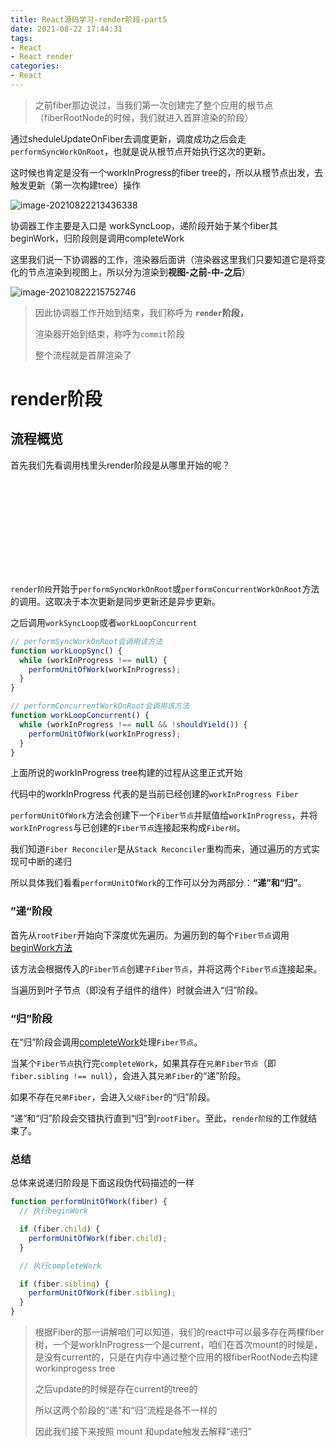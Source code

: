 ```yaml
---
title: React源码学习-render阶段-part5
date: 2021-08-22 17:44:31
tags:
- React
- React render
categories:
- React
---
```


> 之前fiber那边说过，当我们第一次创建完了整个应用的根节点（fiberRootNode的时候，我们就进入首屏渲染的阶段）

通过sheduleUpdateOnFiber去调度更新，调度成功之后会走`performSyncWorkOnRoot`，也就是说从根节点开始执行这次的更新。

这时候也肯定是没有一个workInProgress的fiber tree的，所以从根节点出发，去触发更新（第一次构建tree）操作

![image-20210822213436338](D:\Blogs\NollieLeo.github.io\source\_posts\React源码学习-render阶段-part5\image-20210822213436338.png)

协调器工作主要是入口是 workSyncLoop，递阶段开始于某个fiber其beginWork，归阶段则是调用completeWork

这里我们说一下协调器的工作，渲染器后面讲（渲染器这里我们只要知道它是将变化的节点渲染到视图上，所以分为渲染到**视图-之前-中-之后**）

![image-20210822215752746](D:\Blogs\NollieLeo.github.io\source\_posts\React源码学习-render阶段-part5\image-20210822215752746.png)

> 因此协调器工作开始到结束，我们称呼为 **`render`阶段，**
>
> 渲染器开始到结束，称呼为`commit`阶段
>
> 整个流程就是首屏渲染了

# render阶段

## 流程概览

首先我们先看调用栈里头render阶段是从哪里开始的呢？

![image-20210822181130206](D:\Blogs\NollieLeo.github.io\source\_posts\React源码学习-render阶段-part5\React源码学习-render阶段-part5.md)

`render阶段`开始于`performSyncWorkOnRoot`或`performConcurrentWorkOnRoot`方法的调用。这取决于本次更新是同步更新还是异步更新。

之后调用`workSyncLoop`或者`workLoopConcurrent`

```js
// performSyncWorkOnRoot会调用该方法
function workLoopSync() {
  while (workInProgress !== null) {
    performUnitOfWork(workInProgress);
  }
}

// performConcurrentWorkOnRoot会调用该方法
function workLoopConcurrent() {
  while (workInProgress !== null && !shouldYield()) {
    performUnitOfWork(workInProgress);
  }
}
```

上面所说的workInProgress tree构建的过程从这里正式开始

代码中的workInProgress 代表的是当前已经创建的`workInProgress Fiber`

 `performUnitOfWork`方法会创建下一个`Fiber节点`并赋值给`workInProgress`，并将`workInProgress`与已创建的`Fiber节点`连接起来构成`Fiber树`。 

我们知道`Fiber Reconciler`是从`Stack Reconciler`重构而来，通过遍历的方式实现可中断的递归

所以具体我们看看`performUnitOfWork`的工作可以分为两部分：**“递”和“归”**。



### ”递“阶段

 首先从`rootFiber`开始向下深度优先遍历。为遍历到的每个`Fiber节点`调用[beginWork方法](https://github.com/facebook/react/blob/970fa122d8188bafa600e9b5214833487fbf1092/packages/react-reconciler/src/ReactFiberBeginWork.new.js#L3058)

该方法会根据传入的`Fiber节点`创建`子Fiber节点`，并将这两个`Fiber节点`连接起来。

当遍历到叶子节点（即没有子组件的组件）时就会进入“归”阶段。

### “归”阶段

在“归”阶段会调用[completeWork](https://github.com/facebook/react/blob/970fa122d8188bafa600e9b5214833487fbf1092/packages/react-reconciler/src/ReactFiberCompleteWork.new.js#L652)处理`Fiber节点`。

当某个`Fiber节点`执行完`completeWork`，如果其存在`兄弟Fiber节点`（即`fiber.sibling !== null`），会进入其`兄弟Fiber`的“递”阶段。

如果不存在`兄弟Fiber`，会进入`父级Fiber`的“归”阶段。

“递”和“归”阶段会交错执行直到“归”到`rootFiber`。至此，`render阶段`的工作就结束了。



### 总结

总体来说递归阶段是下面这段伪代码描述的一样

```js
function performUnitOfWork(fiber) {
  // 执行beginWork

  if (fiber.child) {
    performUnitOfWork(fiber.child);
  }

  // 执行completeWork

  if (fiber.sibling) {
    performUnitOfWork(fiber.sibling);
  }
}
```



> 根据Fiber的那一讲解咱们可以知道，我们的react中可以最多存在两棵fiber树，一个是workInProgress一个是current，咱们在首次mount的时候是，是没有current的，只是在内存中通过整个应用的根fiberRootNode去构建workinprogess tree
>
> 之后update的时候是存在current的tree的
>
> 所以这两个阶段的“递”和“归”流程是各不一样的
>
> 因此我们接下来按照 mount 和update触发去解释“递归”